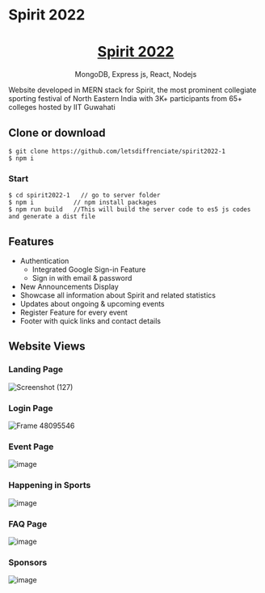 <h1>Spirit 2022</h1>

<h1 align="center">
   <a href="http://spirit2021.herokuapp.com/">Spirit 2022</a>
</h1>
<p align="center">
MongoDB, Express js, React, Nodejs
</p>

Website developed in MERN stack for Spirit, the most prominent collegiate sporting festival of North Eastern India with 3K+ participants from 65+ colleges hosted by IIT Guwahati

## Clone or download

```terminal
$ git clone https://github.com/letsdiffrenciate/spirit2022-1
$ npm i
```

### Start

```terminal
$ cd spirit2022-1   // go to server folder
$ npm i           // npm install packages
$ npm run build   //This will build the server code to es5 js codes and generate a dist file
```

## Features

- Authentication
  - Integrated Google Sign-in Feature
  - Sign in with email & password
- New Announcements Display
- Showcase all information about Spirit and related statistics
- Updates about ongoing & upcoming events
- Register Feature for every event
- Footer with quick links and contact details

## Website Views

### Landing Page

![Screenshot (127)](https://github.com/letsdifferentiate/spirit2022-1/assets/107197338/2ed80e18-3666-41aa-88a9-3e3eb26c0ddb)

### Login Page

![Frame 48095546](https://user-images.githubusercontent.com/107197338/199995100-c8ff56cc-82b5-43b3-b007-edc8e2d27938.png)

### Event Page

![image](https://github.com/letsdifferentiate/spirit2022-1/assets/107197338/142f6dc6-eefc-4de3-9da8-b8c863339f23)

### Happening in Sports

![image](https://github.com/letsdifferentiate/spirit2022-1/assets/107197338/cbe31574-ad93-4a2a-b5b1-b85ce0466415)
 
### FAQ Page

![image](https://user-images.githubusercontent.com/107197338/199995964-e5f43d6c-f64f-4c32-b7a8-690b693cac83.png)

### Sponsors

![image](https://github.com/letsdifferentiate/spirit2022-1/assets/107197338/912d9a31-f492-4262-902d-7cec13b02937)
